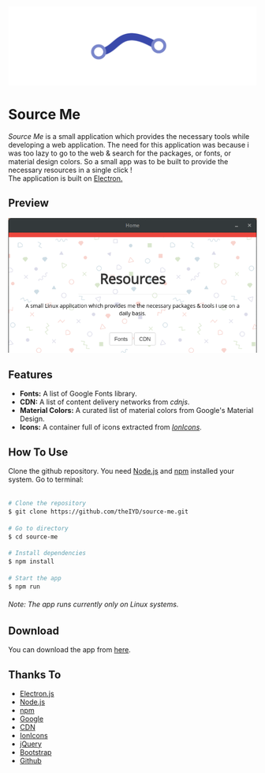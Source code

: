 ![Image](art/logo.jpg)

# Source Me

<p align="left"><em>Source Me</em> is a small application which provides the necessary tools while developing a web application. The need for this application was because i was too lazy to go to the web & search for the packages, or fonts, or material design colors. So a small app was to be built to provide the necessary resources in a single click ! <br>The application is built on <a href="https://electron.atom.io/">Electron.</a></p>

## Preview

![](art/preview.gif)


## Features

* **Fonts:** A list of Google Fonts library.
* **CDN:** A list of content delivery networks from *cdnjs*.
* **Material Colors:** A curated list of material colors from Google's Material Design.
* **Icons:** A container full of icons extracted from *[IonIcons](https://ionicons.com)*.


## How To Use

Clone the github repository. You need [Node.js](https://nodejs.org) and [npm](https://www.npmjs.com/) installed your system. Go to terminal:
<br>

```bash

# Clone the repository
$ git clone https://github.com/theIYD/source-me.git

# Go to directory
$ cd source-me

# Install dependencies
$ npm install 

# Start the app
$ npm run

```

###### Note: The app runs currently only on Linux systems.

## Download
You can download the app from [here](#).

## Thanks To

* [Electron.js](https://electron.atom.io/)
* [Node.js](https://nodejs.org)
* [npm](https://www.npmjs.com/)
* [Google](https://material.io/)
* [CDN](https://cdnjs.com/)
* [IonIcons](https://ionicons.com/)
* [jQuery](https://jquery.com/)
* [Bootstrap](https://getbootstrap.com/)
* [Github](https://github.com/)

